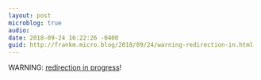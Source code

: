 ```yaml
---
layout: post
microblog: true
audio: 
date: 2018-09-24 16:22:26 -0400
guid: http://frankm.micro.blog/2018/09/24/warning-redirection-in.html
---
```

WARNING: [redirection in progress](https://www.vanityfair.com/news/2018/09/trump-wanted-to-nuke-rosenstein-to-save-kavanaughs-bacon/amp?mbid=social_twitter&__twitter_impression=true)! 
